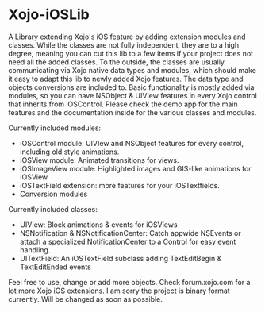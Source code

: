 Xojo-iOSLib
===========

A Library extending Xojo's iOS feature by adding extension modules and classes.
While the classes are not fully independent, they are to a high degree, meaning you can cut this lib to a few items if your project does not need all the added classes. 
To the outside, the classes are usually communicating via Xojo native data types and modules, which should make it easy to adapt this lib to newly added Xojo features. The data type and objects conversions are included to.
Basic functionality is mostly added via modules, so you can have NSObject & UIVIew features in every Xojo control that inherits from iOSControl.
Please check the demo app for the main features and the documentation inside for the various classes and modules.

Currently included modules:
- iOSControl module: UIVIew and NSObject features for every control, including old style animations.
- iOSView module: Animated transitions for views.
- iOSImageView module: Highlighted images and GIS-like animations for iOSView
- iOSTextField extension: more features for your iOSTextfields.
- Conversion modules

Currently included classes:
- UIVIew: Block animations & events for iOSViews
- NSNotification & NSNotificationCenter: Catch appwide NSEvents or attach a specialized NotificationCenter to a Control for easy event handling.
- UITextField: An iOSTextField subclass adding TextEditBegin & TextEditEnded events

Feel free to use, change or add more objects. Check forum.xojo.com for a lot more Xojo iOS extensions.
I am sorry the project is binary format currently. Will be changed as soon as possible.
